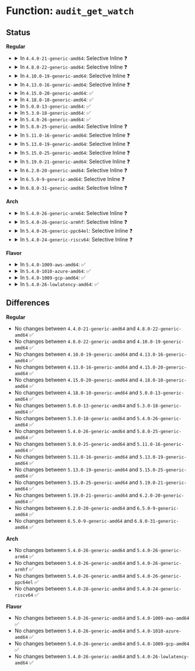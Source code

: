 # Function: <code>audit_get_watch</code>

## Status
<b>Regular</b>
<ul>
<li>
<details>
<summary>In <code>4.4.0-21-generic-amd64</code>: Selective Inline ❓</summary>

```c
void audit_get_watch(struct audit_watch * watch)
```

```json
{
  "name": "audit_get_watch",
  "collision_type": "Unique Global",
  "inline_type": "Selective",
  "funcs": [
    {
      "addr": 18446744071580064640,
      "name": "audit_get_watch",
      "external": true,
      "loc": "kernel/audit_watch.c:111",
      "file": "kernel/audit_watch.c",
      "inline": "not declared, inlined",
      "caller_inline": [
        "kernel/audit_watch.c:audit_update_watch",
        "kernel/audit_watch.c:audit_add_watch",
        "kernel/audit_watch.c:audit_add_watch"
      ],
      "caller_func": [
        "kernel/auditfilter.c:audit_dupe_rule"
      ]
    }
  ],
  "symbols": [
    {
      "addr": 18446744071580064640,
      "name": "audit_get_watch",
      "section": ".text",
      "bind": "STB_GLOBAL",
      "size": 14
    }
  ]
}
```
</details>
</li>
<li>
<details>
<summary>In <code>4.8.0-22-generic-amd64</code>: Selective Inline ❓</summary>

```c
void audit_get_watch(struct audit_watch * watch)
```

```json
{
  "name": "audit_get_watch",
  "collision_type": "Unique Global",
  "inline_type": "Selective",
  "funcs": [
    {
      "addr": 18446744071580100010,
      "name": "audit_get_watch",
      "external": true,
      "loc": "kernel/audit_watch.c:112",
      "file": "kernel/audit_watch.c",
      "inline": "not declared, inlined",
      "caller_inline": [
        "kernel/audit_watch.c:audit_add_watch",
        "kernel/audit_watch.c:audit_add_watch",
        "kernel/audit_watch.c:audit_update_watch"
      ],
      "caller_func": [
        "kernel/auditfilter.c:audit_dupe_rule"
      ]
    }
  ],
  "symbols": [
    {
      "addr": 18446744071580097840,
      "name": "audit_get_watch",
      "section": ".text",
      "bind": "STB_GLOBAL",
      "size": 14
    }
  ]
}
```
</details>
</li>
<li>
<details>
<summary>In <code>4.10.0-19-generic-amd64</code>: Selective Inline ❓</summary>

```c
void audit_get_watch(struct audit_watch * watch)
```

```json
{
  "name": "audit_get_watch",
  "collision_type": "Unique Global",
  "inline_type": "Selective",
  "funcs": [
    {
      "addr": 18446744071580140302,
      "name": "audit_get_watch",
      "external": true,
      "loc": "kernel/audit_watch.c:112",
      "file": "kernel/audit_watch.c",
      "inline": "not declared, inlined",
      "caller_inline": [
        "kernel/audit_watch.c:audit_add_watch",
        "kernel/audit_watch.c:audit_add_watch",
        "kernel/audit_watch.c:audit_update_watch"
      ],
      "caller_func": [
        "kernel/auditfilter.c:audit_dupe_rule"
      ]
    }
  ],
  "symbols": [
    {
      "addr": 18446744071580138128,
      "name": "audit_get_watch",
      "section": ".text",
      "bind": "STB_GLOBAL",
      "size": 14
    }
  ]
}
```
</details>
</li>
<li>
<details>
<summary>In <code>4.13.0-16-generic-amd64</code>: Selective Inline ❓</summary>

```c
void audit_get_watch(struct audit_watch * watch)
```

```json
{
  "name": "audit_get_watch",
  "collision_type": "Unique Global",
  "inline_type": "Selective",
  "funcs": [
    {
      "addr": 18446744071580146088,
      "name": "audit_get_watch",
      "external": true,
      "loc": "kernel/audit_watch.c:113",
      "file": "kernel/audit_watch.c",
      "inline": "not declared, inlined",
      "caller_inline": [
        "kernel/audit_watch.c:audit_add_watch",
        "kernel/audit_watch.c:audit_add_watch",
        "kernel/audit_watch.c:audit_update_watch"
      ],
      "caller_func": [
        "kernel/auditfilter.c:audit_dupe_rule"
      ]
    }
  ],
  "symbols": [
    {
      "addr": 18446744071580143936,
      "name": "audit_get_watch",
      "section": ".text",
      "bind": "STB_GLOBAL",
      "size": 14
    }
  ]
}
```
</details>
</li>
<li>
<details>
<summary>In <code>4.15.0-20-generic-amd64</code>: ✅</summary>

```c
void audit_get_watch(struct audit_watch * watch)
```

```json
{
  "name": "audit_get_watch",
  "collision_type": "Unique Global",
  "inline_type": "No",
  "funcs": [
    {
      "addr": 18446744071580196608,
      "name": "audit_get_watch",
      "external": true,
      "loc": "kernel/audit_watch.c:113",
      "file": "kernel/audit_watch.c",
      "inline": "seen, unknown",
      "caller_inline": [],
      "caller_func": [
        "kernel/auditfilter.c:audit_dupe_rule",
        "kernel/audit_watch.c:audit_add_watch",
        "kernel/audit_watch.c:audit_add_watch",
        "kernel/audit_watch.c:audit_update_watch"
      ]
    }
  ],
  "symbols": [
    {
      "addr": 18446744071580196608,
      "name": "audit_get_watch",
      "section": ".text",
      "bind": "STB_GLOBAL",
      "size": 20
    }
  ]
}
```
</details>
</li>
<li>
<details>
<summary>In <code>4.18.0-10-generic-amd64</code>: ✅</summary>

```c
void audit_get_watch(struct audit_watch * watch)
```

```json
{
  "name": "audit_get_watch",
  "collision_type": "Unique Global",
  "inline_type": "No",
  "funcs": [
    {
      "addr": 18446744071580256512,
      "name": "audit_get_watch",
      "external": true,
      "loc": "kernel/audit_watch.c:113",
      "file": "kernel/audit_watch.c",
      "inline": "seen, unknown",
      "caller_inline": [],
      "caller_func": [
        "kernel/auditfilter.c:audit_dupe_rule",
        "kernel/audit_watch.c:audit_add_watch",
        "kernel/audit_watch.c:audit_add_watch",
        "kernel/audit_watch.c:audit_add_watch",
        "kernel/audit_watch.c:audit_update_watch"
      ]
    }
  ],
  "symbols": [
    {
      "addr": 18446744071580256512,
      "name": "audit_get_watch",
      "section": ".text",
      "bind": "STB_GLOBAL",
      "size": 20
    }
  ]
}
```
</details>
</li>
<li>
<details>
<summary>In <code>5.0.0-13-generic-amd64</code>: ✅</summary>

```c
void audit_get_watch(struct audit_watch * watch)
```

```json
{
  "name": "audit_get_watch",
  "collision_type": "Unique Global",
  "inline_type": "No",
  "funcs": [
    {
      "addr": 18446744071580309680,
      "name": "audit_get_watch",
      "external": true,
      "loc": "kernel/audit_watch.c:113",
      "file": "kernel/audit_watch.c",
      "inline": "seen, unknown",
      "caller_inline": [],
      "caller_func": [
        "kernel/auditfilter.c:audit_dupe_rule",
        "kernel/audit_watch.c:audit_add_watch",
        "kernel/audit_watch.c:audit_add_watch",
        "kernel/audit_watch.c:audit_add_watch",
        "kernel/audit_watch.c:audit_update_watch"
      ]
    }
  ],
  "symbols": [
    {
      "addr": 18446744071580309680,
      "name": "audit_get_watch",
      "section": ".text",
      "bind": "STB_GLOBAL",
      "size": 20
    }
  ]
}
```
</details>
</li>
<li>
<details>
<summary>In <code>5.3.0-18-generic-amd64</code>: ✅</summary>

```c
void audit_get_watch(struct audit_watch * watch)
```

```json
{
  "name": "audit_get_watch",
  "collision_type": "Unique Global",
  "inline_type": "No",
  "funcs": [
    {
      "addr": 18446744071580361776,
      "name": "audit_get_watch",
      "external": true,
      "loc": "kernel/audit_watch.c:100",
      "file": "kernel/audit_watch.c",
      "inline": "seen, unknown",
      "caller_inline": [],
      "caller_func": [
        "kernel/auditfilter.c:audit_dupe_rule",
        "kernel/audit_watch.c:audit_add_watch",
        "kernel/audit_watch.c:audit_add_watch",
        "kernel/audit_watch.c:audit_add_watch",
        "kernel/audit_watch.c:audit_update_watch"
      ]
    }
  ],
  "symbols": [
    {
      "addr": 18446744071580361776,
      "name": "audit_get_watch",
      "section": ".text",
      "bind": "STB_GLOBAL",
      "size": 20
    }
  ]
}
```
</details>
</li>
<li>
<details>
<summary>In <code>5.4.0-26-generic-amd64</code>: ✅</summary>

```c
void audit_get_watch(struct audit_watch * watch)
```

```json
{
  "name": "audit_get_watch",
  "collision_type": "Unique Global",
  "inline_type": "No",
  "funcs": [
    {
      "addr": 18446744071580410592,
      "name": "audit_get_watch",
      "external": true,
      "loc": "kernel/audit_watch.c:100",
      "file": "kernel/audit_watch.c",
      "inline": "seen, unknown",
      "caller_inline": [],
      "caller_func": [
        "kernel/auditfilter.c:audit_dupe_rule",
        "kernel/audit_watch.c:audit_add_watch",
        "kernel/audit_watch.c:audit_add_watch",
        "kernel/audit_watch.c:audit_add_watch",
        "kernel/audit_watch.c:audit_update_watch"
      ]
    }
  ],
  "symbols": [
    {
      "addr": 18446744071580410592,
      "name": "audit_get_watch",
      "section": ".text",
      "bind": "STB_GLOBAL",
      "size": 20
    }
  ]
}
```
</details>
</li>
<li>
<details>
<summary>In <code>5.8.0-25-generic-amd64</code>: Selective Inline ❓</summary>

```c
void audit_get_watch(struct audit_watch * watch)
```

```json
{
  "name": "audit_get_watch",
  "collision_type": "Unique Global",
  "inline_type": "Selective",
  "funcs": [
    {
      "addr": 18446744071580491762,
      "name": "audit_get_watch",
      "external": true,
      "loc": "kernel/audit_watch.c:100",
      "file": "kernel/audit_watch.c",
      "inline": "not declared, inlined",
      "caller_inline": [
        "kernel/audit_watch.c:audit_add_watch",
        "kernel/audit_watch.c:audit_add_to_parent",
        "kernel/audit_watch.c:audit_add_to_parent",
        "kernel/audit_watch.c:audit_update_watch"
      ],
      "caller_func": [
        "kernel/auditfilter.c:audit_dupe_rule"
      ]
    }
  ],
  "symbols": [
    {
      "addr": 18446744071580489136,
      "name": "audit_get_watch",
      "section": ".text",
      "bind": "STB_GLOBAL",
      "size": 55
    }
  ]
}
```
</details>
</li>
<li>
<details>
<summary>In <code>5.11.0-16-generic-amd64</code>: Selective Inline ❓</summary>

```c
void audit_get_watch(struct audit_watch * watch)
```

```json
{
  "name": "audit_get_watch",
  "collision_type": "Unique Global",
  "inline_type": "Selective",
  "funcs": [
    {
      "addr": 18446744071580479874,
      "name": "audit_get_watch",
      "external": true,
      "loc": "kernel/audit_watch.c:100",
      "file": "kernel/audit_watch.c",
      "inline": "not declared, inlined",
      "caller_inline": [
        "kernel/audit_watch.c:audit_add_watch",
        "kernel/audit_watch.c:audit_add_to_parent",
        "kernel/audit_watch.c:audit_add_to_parent",
        "kernel/audit_watch.c:audit_update_watch"
      ],
      "caller_func": [
        "kernel/auditfilter.c:audit_dupe_rule"
      ]
    }
  ],
  "symbols": [
    {
      "addr": 18446744071580477280,
      "name": "audit_get_watch",
      "section": ".text",
      "bind": "STB_GLOBAL",
      "size": 55
    }
  ]
}
```
</details>
</li>
<li>
<details>
<summary>In <code>5.13.0-19-generic-amd64</code>: Selective Inline ❓</summary>

```c
void audit_get_watch(struct audit_watch * watch)
```

```json
{
  "name": "audit_get_watch",
  "collision_type": "Unique Global",
  "inline_type": "Selective",
  "funcs": [
    {
      "addr": 18446744071580483507,
      "name": "audit_get_watch",
      "external": true,
      "loc": "kernel/audit_watch.c:100",
      "file": "kernel/audit_watch.c",
      "inline": "not declared, inlined",
      "caller_inline": [
        "kernel/audit_watch.c:audit_add_watch",
        "kernel/audit_watch.c:audit_add_watch",
        "kernel/audit_watch.c:audit_add_watch",
        "kernel/audit_watch.c:audit_update_watch"
      ],
      "caller_func": [
        "kernel/auditfilter.c:audit_dupe_rule"
      ]
    }
  ],
  "symbols": [
    {
      "addr": 18446744071580481248,
      "name": "audit_get_watch",
      "section": ".text",
      "bind": "STB_GLOBAL",
      "size": 55
    }
  ]
}
```
</details>
</li>
<li>
<details>
<summary>In <code>5.15.0-25-generic-amd64</code>: Selective Inline ❓</summary>

```c
void audit_get_watch(struct audit_watch * watch)
```

```json
{
  "name": "audit_get_watch",
  "collision_type": "Unique Global",
  "inline_type": "Selective",
  "funcs": [
    {
      "addr": 18446744071580651155,
      "name": "audit_get_watch",
      "external": true,
      "loc": "kernel/audit_watch.c:100",
      "file": "kernel/audit_watch.c",
      "inline": "not declared, inlined",
      "caller_inline": [
        "kernel/audit_watch.c:audit_add_watch",
        "kernel/audit_watch.c:audit_add_watch",
        "kernel/audit_watch.c:audit_add_watch",
        "kernel/audit_watch.c:audit_update_watch"
      ],
      "caller_func": [
        "kernel/auditfilter.c:audit_dupe_rule"
      ]
    }
  ],
  "symbols": [
    {
      "addr": 18446744071580648896,
      "name": "audit_get_watch",
      "section": ".text",
      "bind": "STB_GLOBAL",
      "size": 55
    }
  ]
}
```
</details>
</li>
<li>
<details>
<summary>In <code>5.19.0-21-generic-amd64</code>: Selective Inline ❓</summary>

```c
void audit_get_watch(struct audit_watch * watch)
```

```json
{
  "name": "audit_get_watch",
  "collision_type": "Unique Global",
  "inline_type": "Selective",
  "funcs": [
    {
      "addr": 18446744071580860104,
      "name": "audit_get_watch",
      "external": true,
      "loc": "kernel/audit_watch.c:100",
      "file": "kernel/audit_watch.c",
      "inline": "not declared, inlined",
      "caller_inline": [
        "kernel/audit_watch.c:audit_add_watch",
        "kernel/audit_watch.c:audit_add_watch",
        "kernel/audit_watch.c:audit_add_watch",
        "kernel/audit_watch.c:audit_update_watch"
      ],
      "caller_func": [
        "kernel/auditfilter.c:audit_dupe_rule"
      ]
    }
  ],
  "symbols": [
    {
      "addr": 18446744071580857520,
      "name": "audit_get_watch",
      "section": ".text",
      "bind": "STB_GLOBAL",
      "size": 91
    }
  ]
}
```
</details>
</li>
<li>
<details>
<summary>In <code>6.2.0-20-generic-amd64</code>: Selective Inline ❓</summary>

```c
void audit_get_watch(struct audit_watch * watch)
```

```json
{
  "name": "audit_get_watch",
  "collision_type": "Unique Global",
  "inline_type": "Selective",
  "funcs": [
    {
      "addr": 18446744071581147944,
      "name": "audit_get_watch",
      "external": true,
      "loc": "kernel/audit_watch.c:100",
      "file": "kernel/audit_watch.c",
      "inline": "not declared, inlined",
      "caller_inline": [
        "kernel/audit_watch.c:audit_add_watch",
        "kernel/audit_watch.c:audit_add_watch",
        "kernel/audit_watch.c:audit_add_watch",
        "kernel/audit_watch.c:audit_update_watch"
      ],
      "caller_func": [
        "kernel/auditfilter.c:audit_dupe_rule"
      ]
    }
  ],
  "symbols": [
    {
      "addr": 18446744071581145232,
      "name": "audit_get_watch",
      "section": ".text",
      "bind": "STB_GLOBAL",
      "size": 91
    }
  ]
}
```
</details>
</li>
<li>
<details>
<summary>In <code>6.5.0-9-generic-amd64</code>: Selective Inline ❓</summary>

```c
void audit_get_watch(struct audit_watch * watch)
```

```json
{
  "name": "audit_get_watch",
  "collision_type": "Unique Global",
  "inline_type": "Selective",
  "funcs": [
    {
      "addr": 18446744071581241272,
      "name": "audit_get_watch",
      "external": true,
      "loc": "kernel/audit_watch.c:100",
      "file": "kernel/audit_watch.c",
      "inline": "not declared, inlined",
      "caller_inline": [
        "kernel/audit_watch.c:audit_add_watch",
        "kernel/audit_watch.c:audit_add_watch",
        "kernel/audit_watch.c:audit_add_watch",
        "kernel/audit_watch.c:audit_update_watch"
      ],
      "caller_func": [
        "kernel/auditfilter.c:audit_dupe_rule"
      ]
    }
  ],
  "symbols": [
    {
      "addr": 18446744071581238560,
      "name": "audit_get_watch",
      "section": ".text",
      "bind": "STB_GLOBAL",
      "size": 91
    }
  ]
}
```
</details>
</li>
<li>
<details>
<summary>In <code>6.8.0-31-generic-amd64</code>: Selective Inline ❓</summary>

```c
void audit_get_watch(struct audit_watch * watch)
```

```json
{
  "name": "audit_get_watch",
  "collision_type": "Unique Global",
  "inline_type": "Selective",
  "funcs": [
    {
      "addr": 18446744071581347400,
      "name": "audit_get_watch",
      "external": true,
      "loc": "kernel/audit_watch.c:100",
      "file": "kernel/audit_watch.c",
      "inline": "not declared, inlined",
      "caller_inline": [
        "kernel/audit_watch.c:audit_add_watch",
        "kernel/audit_watch.c:audit_add_watch",
        "kernel/audit_watch.c:audit_add_watch",
        "kernel/audit_watch.c:audit_update_watch"
      ],
      "caller_func": [
        "kernel/auditfilter.c:audit_dupe_rule"
      ]
    }
  ],
  "symbols": [
    {
      "addr": 18446744071581344832,
      "name": "audit_get_watch",
      "section": ".text",
      "bind": "STB_GLOBAL",
      "size": 91
    }
  ]
}
```
</details>
</li>
</ul>
<b>Arch</b>
<ul>
<li>
<details>
<summary>In <code>5.4.0-26-generic-arm64</code>: Selective Inline ❓</summary>

```c
void audit_get_watch(struct audit_watch * watch)
```

```json
{
  "name": "audit_get_watch",
  "collision_type": "Unique Global",
  "inline_type": "Selective",
  "funcs": [
    {
      "addr": 18446603336491678120,
      "name": "audit_get_watch",
      "external": true,
      "loc": "kernel/audit_watch.c:100",
      "file": "kernel/audit_watch.c",
      "inline": "not declared, inlined",
      "caller_inline": [
        "kernel/audit_watch.c:audit_add_watch",
        "kernel/audit_watch.c:audit_add_watch",
        "kernel/audit_watch.c:audit_add_watch",
        "kernel/audit_watch.c:audit_update_watch"
      ],
      "caller_func": [
        "kernel/auditfilter.c:audit_dupe_rule"
      ]
    }
  ],
  "symbols": [
    {
      "addr": 18446603336491676016,
      "name": "audit_get_watch",
      "section": ".text",
      "bind": "STB_GLOBAL",
      "size": 44
    }
  ]
}
```
</details>
</li>
<li>
<details>
<summary>In <code>5.4.0-26-generic-armhf</code>: Selective Inline ❓</summary>

```c
void audit_get_watch(struct audit_watch * watch)
```

```json
{
  "name": "audit_get_watch",
  "collision_type": "Unique Global",
  "inline_type": "Selective",
  "funcs": [
    {
      "addr": 3225632284,
      "name": "audit_get_watch",
      "external": true,
      "loc": "kernel/audit_watch.c:100",
      "file": "kernel/audit_watch.c",
      "inline": "not declared, inlined",
      "caller_inline": [
        "kernel/audit_watch.c:audit_add_watch",
        "kernel/audit_watch.c:audit_add_watch",
        "kernel/audit_watch.c:audit_add_watch",
        "kernel/audit_watch.c:audit_update_watch"
      ],
      "caller_func": [
        "kernel/auditfilter.c:audit_dupe_rule"
      ]
    }
  ],
  "symbols": [
    {
      "addr": 3225630316,
      "name": "audit_get_watch",
      "section": ".text",
      "bind": "STB_GLOBAL",
      "size": 28
    }
  ]
}
```
</details>
</li>
<li>
<details>
<summary>In <code>5.4.0-26-generic-ppc64el</code>: Selective Inline ❓</summary>

```c
void audit_get_watch(struct audit_watch * watch)
```

```json
{
  "name": "audit_get_watch",
  "collision_type": "Unique Global",
  "inline_type": "Selective",
  "funcs": [
    {
      "addr": 13835058055284688392,
      "name": "audit_get_watch",
      "external": true,
      "loc": "kernel/audit_watch.c:100",
      "file": "kernel/audit_watch.c",
      "inline": "not declared, inlined",
      "caller_inline": [
        "kernel/audit_watch.c:audit_add_watch",
        "kernel/audit_watch.c:audit_add_watch",
        "kernel/audit_watch.c:audit_add_watch",
        "kernel/audit_watch.c:audit_update_watch"
      ],
      "caller_func": [
        "kernel/auditfilter.c:audit_dupe_rule"
      ]
    }
  ],
  "symbols": [
    {
      "addr": 13835058055284685744,
      "name": "audit_get_watch",
      "section": ".text",
      "bind": "STB_GLOBAL",
      "size": 28
    }
  ]
}
```
</details>
</li>
<li>
<details>
<summary>In <code>5.4.0-24-generic-riscv64</code>: Selective Inline ❓</summary>

```c
void audit_get_watch(struct audit_watch * watch)
```

```json
{
  "name": "audit_get_watch",
  "collision_type": "Unique Global",
  "inline_type": "Selective",
  "funcs": [
    {
      "addr": 18446743936272067998,
      "name": "audit_get_watch",
      "external": true,
      "loc": "kernel/audit_watch.c:100",
      "file": "kernel/audit_watch.c",
      "inline": "not declared, inlined",
      "caller_inline": [
        "kernel/audit_watch.c:audit_add_watch",
        "kernel/audit_watch.c:audit_add_watch",
        "kernel/audit_watch.c:audit_add_watch",
        "kernel/audit_watch.c:audit_update_watch"
      ],
      "caller_func": [
        "kernel/auditfilter.c:audit_dupe_rule"
      ]
    }
  ],
  "symbols": [
    {
      "addr": 18446743936272066234,
      "name": "audit_get_watch",
      "section": ".text",
      "bind": "STB_GLOBAL",
      "size": 38
    }
  ]
}
```
</details>
</li>
</ul>
<b>Flavor</b>
<ul>
<li>
<details>
<summary>In <code>5.4.0-1009-aws-amd64</code>: ✅</summary>

```c
void audit_get_watch(struct audit_watch * watch)
```

```json
{
  "name": "audit_get_watch",
  "collision_type": "Unique Global",
  "inline_type": "No",
  "funcs": [
    {
      "addr": 18446744071580379392,
      "name": "audit_get_watch",
      "external": true,
      "loc": "kernel/audit_watch.c:100",
      "file": "kernel/audit_watch.c",
      "inline": "seen, unknown",
      "caller_inline": [],
      "caller_func": [
        "kernel/auditfilter.c:audit_dupe_rule",
        "kernel/audit_watch.c:audit_add_watch",
        "kernel/audit_watch.c:audit_add_watch",
        "kernel/audit_watch.c:audit_add_watch",
        "kernel/audit_watch.c:audit_update_watch"
      ]
    }
  ],
  "symbols": [
    {
      "addr": 18446744071580379392,
      "name": "audit_get_watch",
      "section": ".text",
      "bind": "STB_GLOBAL",
      "size": 20
    }
  ]
}
```
</details>
</li>
<li>
<details>
<summary>In <code>5.4.0-1010-azure-amd64</code>: ✅</summary>

```c
void audit_get_watch(struct audit_watch * watch)
```

```json
{
  "name": "audit_get_watch",
  "collision_type": "Unique Global",
  "inline_type": "No",
  "funcs": [
    {
      "addr": 18446744071580326560,
      "name": "audit_get_watch",
      "external": true,
      "loc": "kernel/audit_watch.c:100",
      "file": "kernel/audit_watch.c",
      "inline": "seen, unknown",
      "caller_inline": [],
      "caller_func": [
        "kernel/auditfilter.c:audit_dupe_rule",
        "kernel/audit_watch.c:audit_add_watch",
        "kernel/audit_watch.c:audit_add_watch",
        "kernel/audit_watch.c:audit_add_watch",
        "kernel/audit_watch.c:audit_update_watch"
      ]
    }
  ],
  "symbols": [
    {
      "addr": 18446744071580326560,
      "name": "audit_get_watch",
      "section": ".text",
      "bind": "STB_GLOBAL",
      "size": 20
    }
  ]
}
```
</details>
</li>
<li>
<details>
<summary>In <code>5.4.0-1009-gcp-amd64</code>: ✅</summary>

```c
void audit_get_watch(struct audit_watch * watch)
```

```json
{
  "name": "audit_get_watch",
  "collision_type": "Unique Global",
  "inline_type": "No",
  "funcs": [
    {
      "addr": 18446744071580370640,
      "name": "audit_get_watch",
      "external": true,
      "loc": "kernel/audit_watch.c:100",
      "file": "kernel/audit_watch.c",
      "inline": "seen, unknown",
      "caller_inline": [],
      "caller_func": [
        "kernel/auditfilter.c:audit_dupe_rule",
        "kernel/audit_watch.c:audit_add_watch",
        "kernel/audit_watch.c:audit_add_watch",
        "kernel/audit_watch.c:audit_add_watch",
        "kernel/audit_watch.c:audit_update_watch"
      ]
    }
  ],
  "symbols": [
    {
      "addr": 18446744071580370640,
      "name": "audit_get_watch",
      "section": ".text",
      "bind": "STB_GLOBAL",
      "size": 20
    }
  ]
}
```
</details>
</li>
<li>
<details>
<summary>In <code>5.4.0-26-lowlatency-amd64</code>: ✅</summary>

```c
void audit_get_watch(struct audit_watch * watch)
```

```json
{
  "name": "audit_get_watch",
  "collision_type": "Unique Global",
  "inline_type": "No",
  "funcs": [
    {
      "addr": 18446744071580426160,
      "name": "audit_get_watch",
      "external": true,
      "loc": "kernel/audit_watch.c:100",
      "file": "kernel/audit_watch.c",
      "inline": "seen, unknown",
      "caller_inline": [],
      "caller_func": [
        "kernel/auditfilter.c:audit_dupe_rule",
        "kernel/audit_watch.c:audit_add_watch",
        "kernel/audit_watch.c:audit_add_watch",
        "kernel/audit_watch.c:audit_add_watch",
        "kernel/audit_watch.c:audit_update_watch"
      ]
    }
  ],
  "symbols": [
    {
      "addr": 18446744071580426160,
      "name": "audit_get_watch",
      "section": ".text",
      "bind": "STB_GLOBAL",
      "size": 20
    }
  ]
}
```
</details>
</li>
</ul>

## Differences
<b>Regular</b>
<ul>
<li>
No changes between <code>4.4.0-21-generic-amd64</code> and <code>4.8.0-22-generic-amd64</code> ✅
</li>
<li>
No changes between <code>4.8.0-22-generic-amd64</code> and <code>4.10.0-19-generic-amd64</code> ✅
</li>
<li>
No changes between <code>4.10.0-19-generic-amd64</code> and <code>4.13.0-16-generic-amd64</code> ✅
</li>
<li>
No changes between <code>4.13.0-16-generic-amd64</code> and <code>4.15.0-20-generic-amd64</code> ✅
</li>
<li>
No changes between <code>4.15.0-20-generic-amd64</code> and <code>4.18.0-10-generic-amd64</code> ✅
</li>
<li>
No changes between <code>4.18.0-10-generic-amd64</code> and <code>5.0.0-13-generic-amd64</code> ✅
</li>
<li>
No changes between <code>5.0.0-13-generic-amd64</code> and <code>5.3.0-18-generic-amd64</code> ✅
</li>
<li>
No changes between <code>5.3.0-18-generic-amd64</code> and <code>5.4.0-26-generic-amd64</code> ✅
</li>
<li>
No changes between <code>5.4.0-26-generic-amd64</code> and <code>5.8.0-25-generic-amd64</code> ✅
</li>
<li>
No changes between <code>5.8.0-25-generic-amd64</code> and <code>5.11.0-16-generic-amd64</code> ✅
</li>
<li>
No changes between <code>5.11.0-16-generic-amd64</code> and <code>5.13.0-19-generic-amd64</code> ✅
</li>
<li>
No changes between <code>5.13.0-19-generic-amd64</code> and <code>5.15.0-25-generic-amd64</code> ✅
</li>
<li>
No changes between <code>5.15.0-25-generic-amd64</code> and <code>5.19.0-21-generic-amd64</code> ✅
</li>
<li>
No changes between <code>5.19.0-21-generic-amd64</code> and <code>6.2.0-20-generic-amd64</code> ✅
</li>
<li>
No changes between <code>6.2.0-20-generic-amd64</code> and <code>6.5.0-9-generic-amd64</code> ✅
</li>
<li>
No changes between <code>6.5.0-9-generic-amd64</code> and <code>6.8.0-31-generic-amd64</code> ✅
</li>
</ul>
<b>Arch</b>
<ul>
<li>
No changes between <code>5.4.0-26-generic-amd64</code> and <code>5.4.0-26-generic-arm64</code> ✅
</li>
<li>
No changes between <code>5.4.0-26-generic-amd64</code> and <code>5.4.0-26-generic-armhf</code> ✅
</li>
<li>
No changes between <code>5.4.0-26-generic-amd64</code> and <code>5.4.0-26-generic-ppc64el</code> ✅
</li>
<li>
No changes between <code>5.4.0-26-generic-amd64</code> and <code>5.4.0-24-generic-riscv64</code> ✅
</li>
</ul>
<b>Flavor</b>
<ul>
<li>
No changes between <code>5.4.0-26-generic-amd64</code> and <code>5.4.0-1009-aws-amd64</code> ✅
</li>
<li>
No changes between <code>5.4.0-26-generic-amd64</code> and <code>5.4.0-1010-azure-amd64</code> ✅
</li>
<li>
No changes between <code>5.4.0-26-generic-amd64</code> and <code>5.4.0-1009-gcp-amd64</code> ✅
</li>
<li>
No changes between <code>5.4.0-26-generic-amd64</code> and <code>5.4.0-26-lowlatency-amd64</code> ✅
</li>
</ul>

